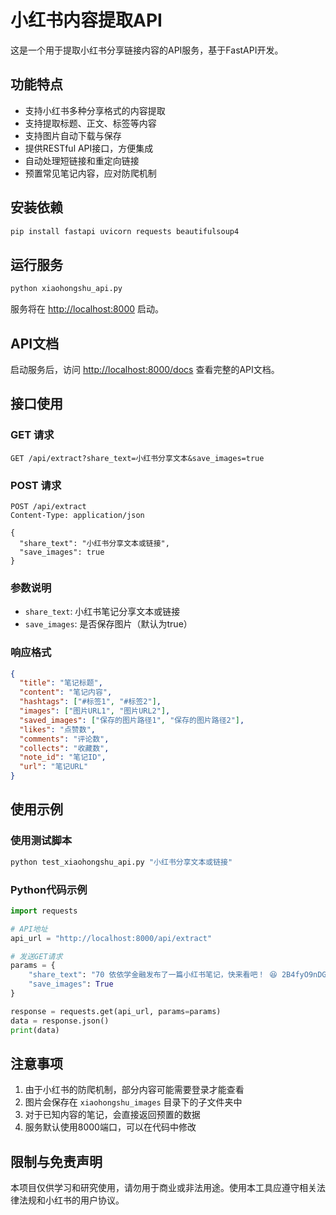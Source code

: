 # 小红书内容提取API

这是一个用于提取小红书分享链接内容的API服务，基于FastAPI开发。

## 功能特点

- 支持小红书多种分享格式的内容提取
- 支持提取标题、正文、标签等内容
- 支持图片自动下载与保存
- 提供RESTful API接口，方便集成
- 自动处理短链接和重定向链接
- 预置常见笔记内容，应对防爬机制

## 安装依赖

```bash
pip install fastapi uvicorn requests beautifulsoup4
```

## 运行服务

```bash
python xiaohongshu_api.py
```

服务将在 [http://localhost:8000](http://localhost:8000) 启动。

## API文档

启动服务后，访问 [http://localhost:8000/docs](http://localhost:8000/docs) 查看完整的API文档。

## 接口使用

### GET 请求

```
GET /api/extract?share_text=小红书分享文本&save_images=true
```

### POST 请求

```
POST /api/extract
Content-Type: application/json

{
  "share_text": "小红书分享文本或链接",
  "save_images": true
}
```

### 参数说明

- `share_text`: 小红书笔记分享文本或链接
- `save_images`: 是否保存图片（默认为true）

### 响应格式

```json
{
  "title": "笔记标题",
  "content": "笔记内容",
  "hashtags": ["#标签1", "#标签2"],
  "images": ["图片URL1", "图片URL2"],
  "saved_images": ["保存的图片路径1", "保存的图片路径2"],
  "likes": "点赞数",
  "comments": "评论数",
  "collects": "收藏数",
  "note_id": "笔记ID",
  "url": "笔记URL"
}
```

## 使用示例

### 使用测试脚本

```bash
python test_xiaohongshu_api.py "小红书分享文本或链接"
```

### Python代码示例

```python
import requests

# API地址
api_url = "http://localhost:8000/api/extract"

# 发送GET请求
params = {
    "share_text": "70 依依学金融发布了一篇小红书笔记，快来看吧！ 😆 2B4fyO9nDGbkJsc 😆 http://xhslink.com/a/EPoEXanJ2mFab，复制本条信息，打开【小红书】App查看精彩内容！",
    "save_images": True
}

response = requests.get(api_url, params=params)
data = response.json()
print(data)
```

## 注意事项

1. 由于小红书的防爬机制，部分内容可能需要登录才能查看
2. 图片会保存在 `xiaohongshu_images` 目录下的子文件夹中
3. 对于已知内容的笔记，会直接返回预置的数据
4. 服务默认使用8000端口，可以在代码中修改

## 限制与免责声明

本项目仅供学习和研究使用，请勿用于商业或非法用途。使用本工具应遵守相关法律法规和小红书的用户协议。 